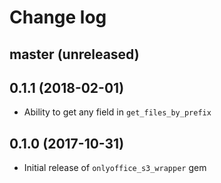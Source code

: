 # Change log

## master (unreleased)

## 0.1.1 (2018-02-01)
* Ability to get any field in `get_files_by_prefix`

## 0.1.0 (2017-10-31)
* Initial release of `onlyoffice_s3_wrapper` gem
